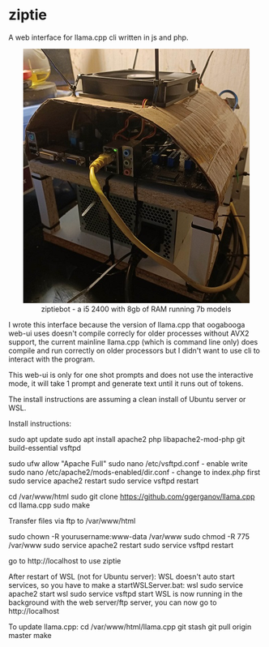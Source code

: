 # ziptie
A web interface for llama.cpp cli written in js and php.

<p align="center">
  <img src="https://github.com/jeddyhhh/ziptie/blob/main/includes/images/ziptie.jpg">
  <br>
  ziptiebot - a i5 2400 with 8gb of RAM running 7b models
</p>

I wrote this interface because the version of llama.cpp that oogabooga web-ui uses doesn't compile correcly for older processes without AVX2 support, the current mainline llama.cpp (which is command line only) does compile and run correctly on older processors but I didn't want to use cli to interact with the program.

This web-ui is only for one shot prompts and does not use the interactive mode, it will take 1 prompt and generate text until it runs out of tokens.

The install instructions are assuming a clean install of Ubuntu server or WSL.

Install instructions:

sudo apt update
sudo apt install apache2 php libapache2-mod-php git build-essential vsftpd

sudo ufw allow "Apache Full"
sudo nano /etc/vsftpd.conf - enable write
sudo nano /etc/apache2/mods-enabled/dir.conf - change to index.php first
sudo service apache2 restart
sudo service vsftpd restart

cd /var/www/html
sudo git clone https://github.com/ggerganov/llama.cpp
cd llama.cpp
sudo make

Transfer files via ftp to /var/www/html

sudo chown -R yourusername:www-data /var/www
sudo chmod -R 775 /var/www
sudo service apache2 restart
sudo service vsftpd restart

go to http://localhost to use ziptie

After restart of WSL (not for Ubuntu server):
WSL doesn't auto start services, so you have to make a startWSLServer.bat:
wsl sudo service apache2 start
wsl sudo service vsftpd start
WSL is now running in the background with the web server/ftp server, you can now go to http://localhost

To update llama.cpp:
cd /var/www/html/llama.cpp
git stash
git pull origin master
make





